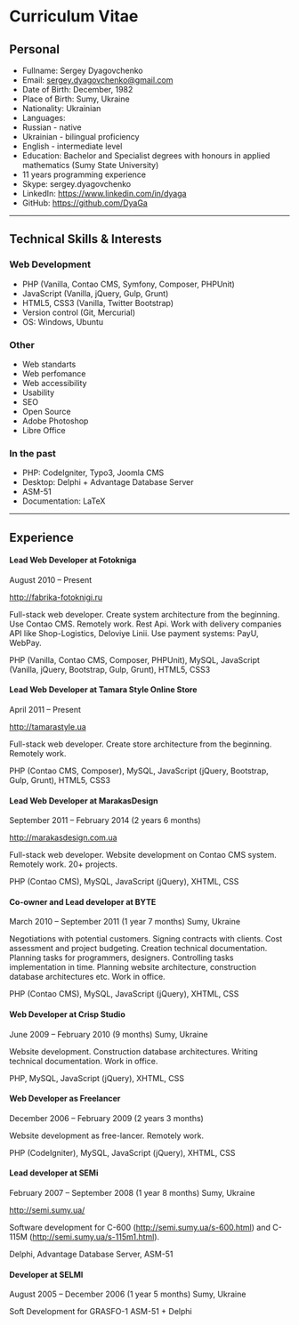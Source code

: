 # Curriculum Vitae

## Personal

* Fullname: Sergey Dyagovchenko
* Email: sergey.dyagovchenko@gmail.com
* Date of Birth: December, 1982
* Place of Birth: Sumy, Ukraine
* Nationality: Ukrainian
* Languages: 
 * Russian - native
 * Ukrainian - bilingual proficiency
 * English - intermediate level
* Education: Bachelor and Specialist degrees with honours in applied mathematics (Sumy State University)
* 11 years programming experience
* Skype: sergey.dyagovchenko
* LinkedIn: https://www.linkedin.com/in/dyaga
* GitHub: https://github.com/DyaGa

___

## Technical Skills & Interests

### Web Development
 
* PHP (Vanilla, Contao CMS, Symfony, Composer, PHPUnit)
* JavaScript (Vanilla, jQuery, Gulp, Grunt)
* HTML5, CSS3 (Vanilla, Twitter Bootstrap)
* Version control (Git, Mercurial)
* OS: Windows, Ubuntu

### Other

* Web standarts
* Web perfomance
* Web accessibility
* Usability
* SEO
* Open Source
* Adobe Photoshop
* Libre Office

### In the past

* PHP: CodeIgniter, Typo3, Joomla CMS
* Desktop: Delphi + Advantage Database Server
* ASM-51
* Documentation: LaTeX

___

## Experience

#### Lead Web Developer at Fotokniga
August 2010 – Present

http://fabrika-fotoknigi.ru

Full-stack web developer. Create system architecture from the beginning. Use Contao CMS. Remotely work. Rest Api. Work with delivery companies API like Shop-Logistics, Deloviye Linii. Use payment systems: PayU, WebPay.

PHP (Vanilla, Contao CMS, Composer, PHPUnit), MySQL, JavaScript (Vanilla, jQuery, Bootstrap, Gulp, Grunt), HTML5, CSS3


#### Lead Web Developer at Tamara Style Online Store
April 2011 – Present

http://tamarastyle.ua

Full-stack web developer. Create store architecture from the beginning. Remotely work.

PHP (Contao CMS, Composer), MySQL, JavaScript (jQuery, Bootstrap, Gulp, Grunt), HTML5, CSS3


#### Lead Web Developer at MarakasDesign
September 2011 – February 2014 (2 years 6 months)

http://marakasdesign.com.ua

Full-stack web developer. Website development on Contao CMS system. Remotely work.
20+ projects.

PHP (Contao CMS), MySQL, JavaScript (jQuery), XHTML, CSS


#### Co-owner and Lead developer at BYTE
March 2010 – September 2011 (1 year 7 months) Sumy, Ukraine

Negotiations with potential customers. Signing contracts with clients. Cost assessment and project budgeting. Creation technical documentation. Planning tasks for programmers, designers. Controlling tasks implementation in time. Planning website architecture, construction database architectures etc.
Work in office.

PHP (Contao CMS), MySQL, JavaScript (jQuery), XHTML, CSS


#### Web Developer at Crisp Studio
June 2009 – February 2010 (9 months) Sumy, Ukraine

Website development. Construction database architectures. Writing technical documentation. Work in office.

PHP, MySQL, JavaScript (jQuery), XHTML, CSS


#### Web Developer as Freelancer
December 2006 – February 2009 (2 years 3 months)

Website development as free-lancer. Remotely work.

PHP (CodeIgniter), MySQL, JavaScript (jQuery), XHTML, CSS


#### Lead developer at SEMi
February 2007 – September 2008 (1 year 8 months) Sumy, Ukraine

http://semi.sumy.ua/

Software development for C-600 (http://semi.sumy.ua/s-600.html) and C-115M (http://semi.sumy.ua/s-115m1.html).

Delphi, Advantage Database Server, ASM-51


#### Developer at SELMI
August 2005 – December 2006 (1 year 5 months) Sumy, Ukraine

Soft Development for GRASFO-1
ASM-51 + Delphi
